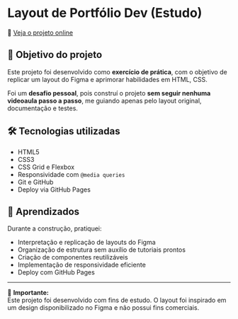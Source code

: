 # Layout de Portfólio Dev (Estudo)

🔗 [Veja o projeto online](https://thaiscalvi.github.io/Portfolio-dev/)

## 🎯 Objetivo do projeto

Este projeto foi desenvolvido como **exercício de prática**, com o objetivo de replicar um layout do Figma e aprimorar habilidades em HTML, CSS.

Foi um **desafio pessoal**, pois construí o projeto **sem seguir nenhuma videoaula passo a passo**, me guiando apenas pelo layout original, documentação e testes.

## 🛠️ Tecnologias utilizadas

- HTML5  
- CSS3   
- CSS Grid e Flexbox  
- Responsividade com `@media queries`  
- Git e GitHub  
- Deploy via GitHub Pages

## 🧠 Aprendizados

Durante a construção, pratiquei:

- Interpretação e replicação de layouts do Figma  
- Organização de estrutura sem auxílio de tutoriais prontos  
- Criação de componentes reutilizáveis  
- Implementação de responsividade eficiente  
- Deploy com GitHub Pages

---

📌 **Importante:**  
Este projeto foi desenvolvido com fins de estudo. O layout foi inspirado em um design disponibilizado no Figma e não possui fins comerciais.

